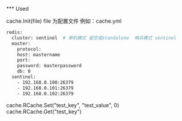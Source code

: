 *** Used

cache.Init(file) file 为配置文件 例如：cache.yml

```bash
redis:
  cluster: sentinel  # 单机模式 留空或standalone  哨兵模式 sentinel
  master:
    protocol:
    host: mastername
    port:
    password: masterpassword
    db: 0
  sentinel:
    - 192.168.0.100:26379
    - 192.168.0.101:26379
    - 192.168.0.102:26379
```

cache.RCache.Set("test_key", "test_value", 0)
cache.RCache.Get("test_key")